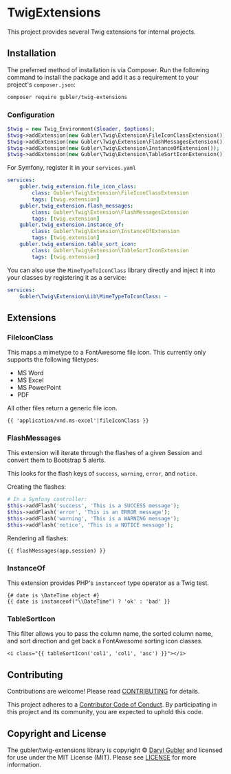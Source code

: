 # TwigExtensions

This project provides several Twig extensions for internal projects.

## Installation

The preferred method of installation is via Composer. Run the following command to install the package and add it as a requirement to your project's `composer.json`:

```bash
composer require gubler/twig-extensions
```

### Configuration

```php
$twig = new Twig_Environment($loader, $options);
$twig->addExtension(new Gubler\Twig\Extension\FileIconClassExtension());
$twig->addExtension(new Gubler\Twig\Extension\FlashMessagesExtension());
$twig->addExtension(new Gubler\Twig\Extension\InstanceOfExtension());
$twig->addExtension(new Gubler\Twig\Extension\TableSortIconExtension());
```

For Symfony, register it in your `services.yaml`

```yaml
services:
    gubler.twig_extension.file_icon_class:
        class: Gubler\Twig\Extension\FileIconClassExtension
        tags: [twig.extension]
    gubler.twig_extension.flash_messages:
        class: Gubler\Twig\Extension\FlashMessagesExtension
        tags: [twig.extension]
    gubler.twig_extension.instance_of:
        class: Gubler\Twig\Extension\InstanceOfExtension
        tags: [twig.extension]
    gubler.twig_extension.table_sort_icon:
        class: Gubler\Twig\Extension\TableSortIconExtension
        tags: [twig.extension]
```

You can also use the `MimeTypeToIconClass` library directly and inject it into your classes by registering it as a service:

```yaml
services:
    Gubler\Twig\Extension\Lib\MimeTypeToIconClass: ~
```    

## Extensions

### FileIconClass

This maps a mimetype to a FontAwesome file icon. This currently only supports the following filetypes:

- MS Word
- MS Excel
- MS PowerPoint
- PDF

All other files return a generic file icon.

```twig
{{ 'application/vnd.ms-excel'|fileIconClass }}
```

### FlashMessages

This extension will iterate through the flashes of a given Session and convert them to Bootstrap 5 alerts.

This looks for the flash keys of `success`, `warning`, `error`, and `notice`.

Creating the flashes:
```php
# In a Symfony controller:
$this->addFlash('success', 'This is a SUCCESS message');
$this->addFlash('error', 'This is an ERROR message');
$this->addFlash('warning', 'This is a WARNING message');
$this->addFlash('notice', 'This is a NOTICE message');
``` 

Rendering all flashes:

```twig
{{ flashMessages(app.session) }}
```

### InstanceOf

This extension provides PHP's `instanceof` type operator as a Twig test.

```twig
{# date is \DateTime object #}
{{ date is instanceof("\\DateTime") ? 'ok' : 'bad' }}
```

### TableSortIcon

This filter allows you to pass the column name, the sorted column name, and sort direction and get back a FontAwesome sorting icon classes.

```twig
<i class="{{ tableSortIcon('col1', 'col1', 'asc') }}"></i>
```

## Contributing

Contributions are welcome! Please read [CONTRIBUTING][contributing] for details.

This project adheres to a [Contributor Code of Conduct][conduct]. By participating in this project and its community, you are expected to uphold this code.

## Copyright and License

The gubler/twig-extensions library is copyright © [Daryl Gubler](http://dev88.co/) and licensed for use under the MIT License (MIT). Please see [LICENSE][] for more information.

[conduct]: https://github.com/gubler/twig-extensions/blob/master/CODE_OF_CONDUCT.md
[packagist]: https://packagist.org/packages/gubler/twig-extensions
[composer]: http://getcomposer.org/
[contributing]: https://github.com/gubler/twig-extensions/blob/master/CONTRIBUTING.md
[source]: https://github.com/gubler/twig-extensions
[release]: https://packagist.org/packages/gubler/twig-extensions
[license]: https://github.com/gubler/twig-extensions/blob/master/LICENSE
[build]: https://travis-ci.org/gubler/twig-extensions
[coverage]: https://coveralls.io/r/gubler/twig-extensions?branch=master
[downloads]: https://packagist.org/packages/gubler/twig-extensions
